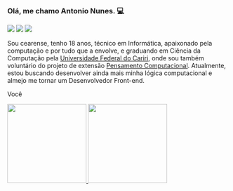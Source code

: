 ### Olá, me chamo Antonio Nunes. 💻


<div>
<a href="https://www.linkedin.com/in/antonio-nunes-filho" target="_blank"><img loading="lazy" src="https://img.shields.io/badge/-LinkedIn-%230077B5?style=for-the-badge&logo=linkedin&logoColor=white" target="_blank"></a>   
<a href = "mailto:antonionunes.tec@gmail.com"><img loading="lazy" src="https://img.shields.io/badge/Gmail-D14836?style=for-the-badge&logo=gmail&logoColor=white" target="_blank"></a>
<a href="https://instagram.com/antonio.nunesz" target="_blank"><img loading="lazy" src="https://img.shields.io/badge/-Instagram-%23E4405F?style=for-the-badge&logo=instagram&logoColor=white" target="_blank"></a>
</div>

Sou cearense, tenho 18 anos, técnico em Informática, apaixonado pela computação e por tudo que a envolve, e graduando em Ciência da Computação pela [Universidade Federal do Cariri](https://www.instagram.com/ufcaoficial/?utm_source=ig_web_button_share_sheet&igshid=OGQ5ZDc2ODk2ZA==), onde sou também voluntário do projeto de extensão [Pensamento Computacional](https://www.instagram.com/pcomputacionalufca/?utm_source=ig_web_button_share_sheet&igshid=OGQ5ZDc2ODk2ZA==). Atualmente, estou buscando desenvolver ainda mais minha lógica computacional e almejo me tornar um Desenvolvedor Front-end.

Você 

<div>
<a href="https://github.com/AntonioNunessz">
<img loading="lazy" height="180em" src="https://github-readme-stats.vercel.app/api/top-langs/?username=AntonioNunessz&layout=compact&langs_count=7&theme=dracula"/>
<img loading="lazy" height="180em" src="https://github-readme-stats.vercel.app/api?username=AntonioNunessz&show_icons=true&theme=dracula&include_all_commits=true&count_private=true"/>
</div>
